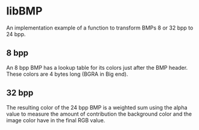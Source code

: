 # libBMP

An implementation example of a function to transform BMPs 8 or 32 bpp to 24 bpp.

## 8 bpp

An 8 bpp BMP has a lookup table for its colors just after the BMP header. These colors are 4 bytes long (BGRA in Big end).

## 32 bpp

The resulting color of the 24 bpp BMP is a weighted sum using the alpha value to measure the amount of contribution the background color and the image color have in the final RGB value.